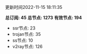 更新时间2022-11-15 18:11:35

**总订阅: 45**
**总节点: 1273**
**有效节点: 194**
- ssr节点: 23
- trojan节点: 35
- ss节点: 10
- v2ray节点: 126
